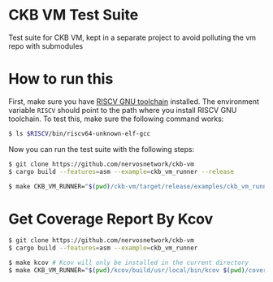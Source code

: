 # CKB VM Test Suite

Test suite for CKB VM, kept in a separate project to avoid polluting the vm repo with submodules

# How to run this

First, make sure you have [RISCV GNU toolchain](https://github.com/riscv/riscv-gnu-toolchain) installed. The environment variable `RISCV` should point to the path where you install RISCV GNU toolchain. To test this, make sure the following command works:

```bash
$ ls $RISCV/bin/riscv64-unknown-elf-gcc
```

Now you can run the test suite with the following steps:

```bash
$ git clone https://github.com/nervosnetwork/ckb-vm
$ cargo build --features=asm --example=ckb_vm_runner --release

$ make CKB_VM_RUNNER="$(pwd)/ckb-vm/target/release/examples/ckb_vm_runner"
```

# Get Coverage Report By Kcov

```sh
$ git clone https://github.com/nervosnetwork/ckb-vm
$ cargo build --features=asm --example=ckb_vm_runner

$ make kcov # Kcov will only be installed in the current directory
$ make CKB_VM_RUNNER="$(pwd)/kcov/build/usr/local/bin/kcov $(pwd)/coverage $(pwd)/ckb-vm/target/release/examples/ckb_vm_runner"
```
